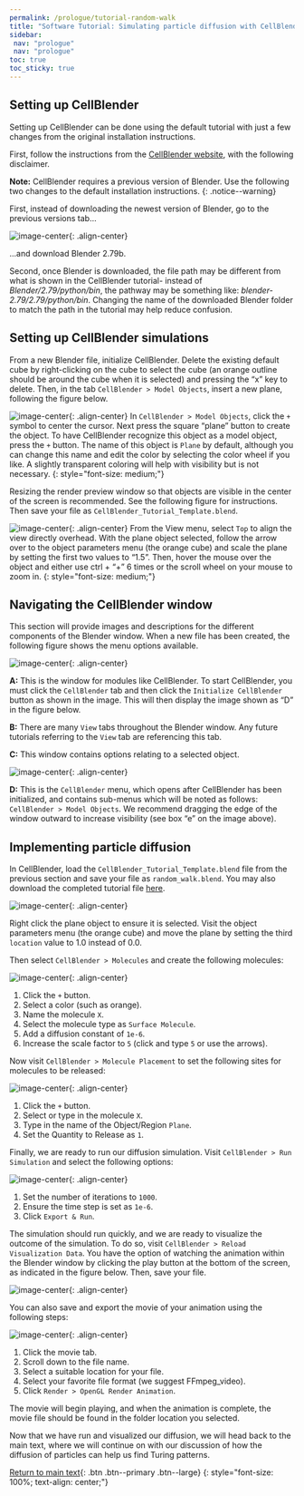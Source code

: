 ```yaml
---
permalink: /prologue/tutorial-random-walk
title: "Software Tutorial: Simulating particle diffusion with CellBlender"
sidebar:
 nav: "prologue"
 nav: "prologue"
toc: true
toc_sticky: true
---
```


## Setting up CellBlender
Setting up CellBlender can be done using the default tutorial with just a few changes from the original installation instructions.

First, follow the instructions from the [CellBlender website](https://mcell.org/downloads/windows/install_2019_05/index.html), with the following disclaimer.

**Note:** CellBlender requires a previous version of Blender. Use the following two changes to the default installation instructions.
{: .notice--warning}

First, instead of downloading the newest version of Blender, go to the previous versions tab...

![image-center](../assets/images/motifs_website.png){: .align-center}

...and download Blender 2.79b.

Second, once Blender is downloaded,  the file path may be different from what is shown in the CellBlender tutorial- instead of *Blender/2.79/python/bin*, the pathway may be something like: *blender-2.79/2.79/python/bin*. Changing the name of the downloaded Blender folder to match the path in the tutorial may help reduce confusion.

## Setting up CellBlender simulations

From a new Blender file, initialize CellBlender. Delete the existing default cube by right-clicking on the cube to select the cube (an orange outline should be around the cube when it is selected) and pressing the “x” key to delete. Then, in the tab `CellBlender > Model Objects`, insert a new plane, following the figure below.

![image-center](../assets/images/motifs_setup1.png){: .align-center}
In `CellBlender > Model Objects`, click the `+` symbol to center the cursor. Next press the square “plane” button to create the object. To have CellBlender recognize this object as a model object, press the `+` button. The name of this object is `Plane` by default, although you can change this name and edit the color by selecting the color wheel if you like. A slightly transparent coloring will help with visibility but is not necessary.
{: style="font-size: medium;"}

Resizing the render preview window so that objects are visible in the center of the screen is recommended. See the following figure for instructions. Then save your file as `CellBlender_Tutorial_Template.blend`.

![image-center](../assets/images/motifs_setup2.png){: .align-center}
From the View menu, select `Top` to align the view directly overhead. With the plane object selected, follow the arrow over to the object parameters menu (the orange cube) and scale the plane by setting the first two values to “1.5”. Then, hover the mouse over the object and either use ctrl + “+” 6 times or the scroll wheel on your mouse to zoom in.
{: style="font-size: medium;"}

## Navigating the CellBlender window

This section will provide images and descriptions for the different components of the Blender window. When a new file has been created, the following figure shows the menu options available.

![image-center](../assets/images/motifs_nav1.png){: .align-center}

**A:** This is the window for modules like CellBlender. To start CellBlender, you must click the `CellBlender` tab and then click the `Initialize CellBlender` button as shown in the image. This will then display the image shown as “D” in the figure below.

**B:** There are many `View` tabs throughout the Blender window. Any future tutorials referring to the `View` tab are referencing this tab.

**C:** This window contains options relating to a selected object.

![image-center](../assets/images/motifs_nav2.png){: .align-center}

**D:** This is the `CellBlender` menu, which opens after CellBlender has been initialized, and contains sub-menus which will be noted as follows: `CellBlender > Model Objects`. We recommend dragging the edge of the window outward to increase visibility (see box “e” on the image above).

## Implementing particle diffusion

In CellBlender, load the `CellBlender_Tutorial_Template.blend` file from the previous section and save your file as `random_walk.blend`. You may also download the completed tutorial file <a href="../tutorials/random_walk_200.blend" download="random_walk_200.blend">here</a>.

![image-center](../assets/images/cellblender_location.png){: .align-center}

Right click the plane object to ensure it is selected. Visit the object parameters menu (the orange cube) and move the plane by setting the third `location` value to 1.0 instead of 0.0.

Then select `CellBlender > Molecules` and create the following molecules:

![image-center](../assets/images/motifs_norm1.png){: .align-center}

1. Click the `+` button.
2. Select a color (such as orange).
3. Name the molecule `X`.
4. Select the molecule type as `Surface Molecule`.
5. Add a diffusion constant of `1e-6`.
6. Increase the scale factor to `5` (click and type `5` or use the arrows).

Now visit `CellBlender > Molecule Placement` to set the following sites for molecules to be released:

![image-center](../assets/images/motifs_norm3.png){: .align-center}

1. Click the `+` button.
2. Select or type in the molecule `X`.
3. Type in the name of the Object/Region `Plane`.
4. Set the Quantity to Release as `1`.

Finally, we are ready to run our diffusion simulation. Visit `CellBlender > Run Simulation` and select the following options:

![image-center](../assets/images/motifs_norm7.png){: .align-center}

1. Set the number of iterations to `1000`.
2. Ensure the time step is set as `1e-6`.
3. Click `Export & Run`.

The simulation should run quickly, and we are ready to visualize the outcome of the simulation. To do so, visit `CellBlender > Reload Visualization Data`. You have the option of watching the animation within the Blender window by clicking the play button at the bottom of the screen, as indicated in the figure below. Then, save your file.

![image-center](../assets/images/motifs_norm8.png){: .align-center}

You can also save and export the movie of your animation using the following steps:

![image-center](../assets/images/cellblender_render.png){: .align-center}

1. Click the movie tab.
2. Scroll down to the file name.
3. Select a suitable location for your file.
4. Select your favorite file format (we suggest FFmpeg_video).
5. Click `Render > OpenGL Render Animation`.

The movie will begin playing, and when the animation is complete, the movie file should be found in the folder location you selected.

Now that we have run and visualized our diffusion, we will head back to the main text, where we will continue on with our discussion of how the diffusion of particles can help us find Turing patterns.

[Return to main text](random-walk#brownian-motion-big-numbers-in-small-spaces){: .btn .btn--primary .btn--large}
{: style="font-size: 100%; text-align: center;"}

